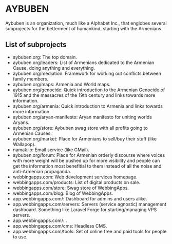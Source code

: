 # AYBUBEN
Aybuben is an organization, much like a Alphabet Inc., that englobes several subprojects for the betterment of humankind, starting with the Armenians.

## List of subprojects
- aybuben.org: The top domain.
- aybuben.org/leaders: List of Armenians dedicated to the Armenian Cause, doing anything and everything.
- aybuben.org/mediation: Framework for working out conflicts between family members.
- aybuben.org/maps: Armenia and World maps.
- aybuben.org/genocide: Quick introduction to the Armenian Genocide of 1915 and the massacres of the 19th century and links towards more information.
- aybuben.org/armenia: Quick introduction to Armenia and links towards more information.
- aybuben.org/aryan-manifesto: Aryan manifesto for uniting worlds Aryans.
- aybuben.org/store: Aybuben swag store with all profits going to Armenian Causes.
- aybuben.org/market: Place for Armenians to sell/buy their stuff (like Wallapop).
- namak.io: Email service (like GMail).
- aybuben.org/forum: Place for Armenian orderly discourse where voices with more weight will be pushed up for more visibility and people can get the information most benefitial to them instead of all the noise and anti-Armenian propaganda.
- webbingapps.com: Web development services homepage.
- webbingapps.com/products: List of digital products on sale.
- webbingapps.com/store: Swag store of WebbingApps.
- webbingapps.com/blog: Blog of WebbingApps.
- app.webbingapps.com/: Dashboard for admins and users alike.
- app.webbingapps.com/servers: Servers (service agnostic) management dashboard. Something like Laravel Forge for starting/managing VPS servers.
- app.webbingapps.com/: .
- app.webbingapps.com/cms: Headless CMS.
- app.webbingapps.com/tools: Set of online free and paid tools for people to use.
